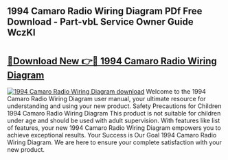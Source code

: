 ## 1994 Camaro Radio Wiring Diagram PDf Free Download - Part-vbL Service Owner Guide WczKI

# <h2><a href="http://dfpblr.blite.top/?on=1994+Camaro+Radio+Wiring+Diagram">🔗Download New 👉🔴 1994 Camaro Radio Wiring Diagram</a></h2>

[![1994 Camaro Radio Wiring Diagram download](https://i.imgur.com/lujVjoI.png)](http://dfpblr.blite.top/?on=1994+Camaro+Radio+Wiring+Diagram)
Welcome to the 1994 Camaro Radio Wiring Diagram user manual, your ultimate resource for understanding and using your new product. Safety Precautions for Children 1994 Camaro Radio Wiring Diagram This product is not suitable for children under age and should be used with adult supervision. With features like list of features, your new 1994 Camaro Radio Wiring Diagram empowers you to achieve exceptional results. Your Success is Our Goal 1994 Camaro Radio Wiring Diagram. We are here to ensure your complete satisfaction with your new product.
